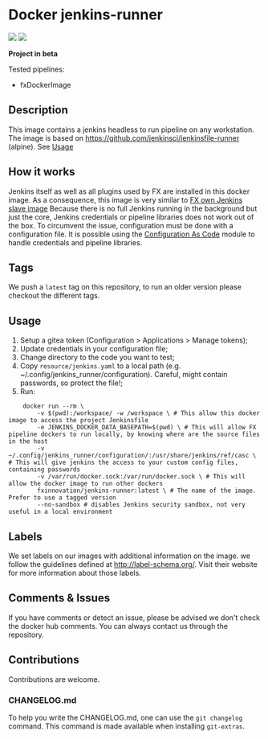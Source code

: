 # Docker jenkins-runner
[![](https://images.microbadger.com/badges/version/fxinnovation/jenkins-runner.svg)](https://microbadger.com/images/fxinnovation/jenkins-runner "Get your own version badge on microbadger.com") [![](https://images.microbadger.com/badges/image/fxinnovation/jenkins-runner.svg)](https://microbadger.com/images/fxinnovation/jenkins-runner "Get your own image badge on microbadger.com")

**Project in beta**

Tested pipelines:
- fxDockerImage

## Description

This image contains a jenkins headless to run pipeline on any workstation.
The image is based on https://github.com/jenkinsci/jenkinsfile-runner (alpine).
See [Usage](#Usage)

## How it works
Jenkins itself as well as all plugins used by FX are installed in this docker image.
As a consequence, this image is very similar to [FX own Jenkins slave image](https://scm.dazzlingwrench.fxinnovation.com/fxinnovation-public/docker-jenkinsk8sslave)
Because there is no full Jenkins running in the background but just the core, Jenkins credentials or pipeline libraries does not work out of the box.
To circumvent the issue, configuration must be done with a configuration file.
It is possible using the [Configuration As Code](https://plugins.jenkins.io/configuration-as-code/) module to handle credentials and pipeline libraries.

## Tags
We push a `latest` tag on this repository, to run an older version please checkout the different tags.

## Usage

1. Setup a gitea token (Configuration > Applications > Manage tokens);
1. Update credentials in your configuration file;
1. Change directory to the code you want to test;
1. Copy `resource/jenkins.yaml` to a local path (e.g. ~/.config/jenkins_runner/configuration). Careful, might contain passwords, so protect the file!;
1. Run:

```
    docker run --rm \
        -v $(pwd):/workspace/ -w /workspace \ # This allow this docker image to access the project Jenkinsfile
        -e JENKINS_DOCKER_DATA_BASEPATH=$(pwd) \ # This will allow FX pipeline dockers to run locally, by knowing where are the source files in the host
        -v ~/.config/jenkins_runner/configuration/:/usr/share/jenkins/ref/casc \ # This will give jenkins the access to your custom config files, containing passwords
        -v /var/run/docker.sock:/var/run/docker.sock \ # This will allow the docker image to run other dockers
        fxinnovation/jenkins-runner:latest \ # The name of the image. Prefer to use a tagged version
        --no-sandbox # disables Jenkins security sandbox, not very useful in a local environment
```

## Labels
We set labels on our images with additional information on the image. we follow the guidelines defined at http://label-schema.org/. Visit their website for more information about those labels.

## Comments & Issues
If you have comments or detect an issue, please be advised we don't check the docker hub comments. You can always contact us through the repository.

## Contributions
Contributions are welcome.

### CHANGELOG.md
To help you write the CHANGELOG.md, one can use the `git changelog` command. This command is made available when installing `git-extras`.
